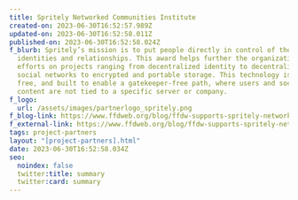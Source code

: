 ```yaml
---
title: Spritely Networked Communities Institute
created-on: 2023-06-30T16:52:57.989Z
updated-on: 2023-06-30T16:52:58.011Z
published-on: 2023-06-30T16:52:58.024Z
f_blurb: Spritely’s mission is to put people directly in control of their online
  identities and relationships. This award helps further the organization’s
  efforts on projects ranging from decentralized identity to decentralized
  social networks to encrypted and portable storage. This technology is open,
  free, and built to enable a gatekeeper-free path, where users and social
  content are not tied to a specific server or company.
f_logo:
  url: /assets/images/partnerlogo_spritely.png
f_blog-link: https://www.ffdweb.org/blog/ffdw-supports-spritely-networked-communities-institute-to-develop-decentralized-social-media/
f_external-link: https://www.ffdweb.org/blog/ffdw-supports-spritely-networked-communities-institute-to-develop-decentralized-social-media/
tags: project-partners
layout: "[project-partners].html"
date: 2023-06-30T16:52:58.034Z
seo:
  noindex: false
  twitter:title: summary
  twitter:card: summary
---
```

